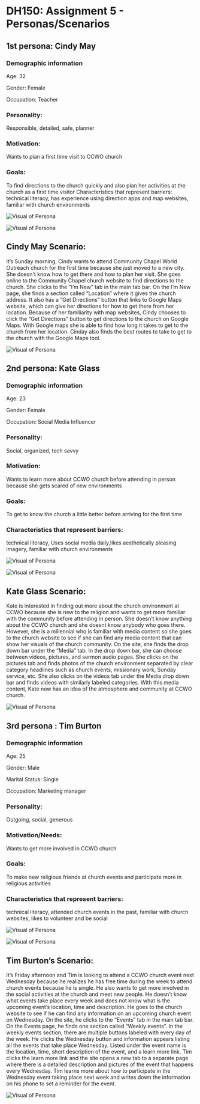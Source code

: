 # DH150: Assignment 5 - Personas/Scenarios

## 1st persona: Cindy May 

### Demographic information

Age: 32

Gender: Female

Occupation: Teacher

### Personality:

Responsible, detailed, safe, planner

### Motivation:

Wants  to plan a first time visit to CCWO church

### Goals: 

To find directions to the church quickly and also plan her activities at the church as a first time visitor 
Characteristics that represent barriers: technical literacy, has experience using direction apps and map websites, familiar with church environments

![Visual of Persona](https://i.postimg.cc/wTY4vzjw/IMG-2793.jpg)

![Visual of Persona](https://i.postimg.cc/FsxpHJqK/IMG-2796.jpg)



## Cindy May Scenario: 

It’s Sunday morning, Cindy wants to attend Community Chapel World Outreach church for the first time because she just moved to a new city. She doesn't know how to get there and how to plan her visit. She goes online to the Community Chapel church website to find directions to the church. She clicks to the “I’m New” tab in the main tab bar. On the I’m New page, she finds a section called “Location” where it gives the church address. It also has a “Get Directions” button that links to Google Maps website, which can give her directions for how to get there from her location. Because of her familiarity with map websites, Cindy chooses to click the “Get Directions” button to get directions to the church on Google Maps. With Google maps she is able to find how long it takes to get to the church from her location. Cinday also finds the best routes to take to get to the church with the Google Maps tool. 

![Visual of Persona](https://i.postimg.cc/pVkTqW5S/Screen-Shot-2020-02-11-at-4-06-38-AM.png)


## 2nd persona: Kate Glass

### Demographic information

Age: 23

Gender: Female

Occupation: Social Media Influencer

### Personality: 

Social, organized, tech savvy  

### Motivation: 

Wants to learn more about CCWO church before attending in person because she gets scared of new environments

### Goals: 

To get to know the church a little better before arriving for the first time

### Characteristics that represent barriers: 

technical literacy, Uses social media daily,likes aesthetically pleasing imagery, familiar with church environments

![Visual of Persona](https://i.postimg.cc/m24V4Smq/IMG-2795.jpg)

![Visual of Persona](https://i.postimg.cc/Y0KRhNMv/IMG-2797.jpg)



## Kate Glass Scenario:

Kate is interested in finding out more about the church environment at CCWO because she is new to the religion and wants to get more familiar with the community before attending in person. She doesn’t know anything about the CCWO church and she doesnt know anybody who goes there. However, she is a millennial who is familiar with media content so she goes to the church website to see if she can find any media content that can show her visuals of the church community.  On the site, she finds the drop down bar under the “Media” tab. In the drop down bar, she can choose between videos, pictures, and sermon audio pages. She clicks on the pictures tab and finds photos of the church environment separated by clear category headlines such as church events, missionary work, Sunday service, etc. She also clicks on the videos tab under the Media drop down bar and finds videos with similarly labeled categories. With this media content, Kate now has an idea of the atmosphere and community at CCWO church. 

![Visual of Persona](https://i.postimg.cc/25vywnnd/Screen-Shot-2020-02-11-at-4-06-25-AM.png)


## 3rd persona : Tim Burton

### Demographic information

Age: 25

Gender: Male

Marital Status: Single

Occupation: Marketing manager

### Personality: 

Outgoing, social, generous

### Motivation/Needs: 

Wants to get more involved in CCWO church

### Goals: 

To make new religious friends at church events and participate more in religious activities

### Characteristics that represent barriers:

technical literacy, attended church events in the past, familiar with church websites, likes to volunteer and be social

![Visual of Persona](https://i.postimg.cc/V6b4fZQy/IMG-2794.jpg)

![Visual of Persona](https://i.postimg.cc/3NXBpyxn/IMG-2798.jpg)

## Tim Burton’s Scenario: 

It’s Friday afternoon and Tim is looking to attend a CCWO church event next Wednesday because he realizes he has free time during the week to attend church events because he is single. He also wants to get more involved in the social activities at the church and meet new people. He doesn’t know what events take place every week and does not know what is the upcoming event’s location, time and description. He goes to the church website to see if he can find any information on an upcoming church event on Wednesday. On the site, he clicks to the “Events” tab in the main tab bar. On the Events page, he finds one section called “Weekly events”. In the weekly events section, there are multiple buttons labeled with every day of the week. He clicks the Wednesday button and information appears listing all the events that take place Wednesday. Listed under the event name is the location, time, short description of the event, and a learn more link.  Tim clicks the learn more link and the site opens a new tab to a separate page where there is a detailed description and pictures of the event that happens every Wednesday. Tim learns more about how to participate in the Wednesday event taking place next week and writes down the information on his phone to set a reminder for the event. 

![Visual of Persona](https://i.postimg.cc/fTrbQ8Kj/Screen-Shot-2020-02-11-at-4-06-51-AM.png)
